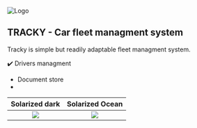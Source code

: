 ![Logo](https://i.imgur.com/jkCOetY.png "TRACKY")

## TRACKY - Car fleet managment system

Tracky is simple but readily adaptable fleet managment system.

:heavy_check_mark: Drivers managment

- Document store
-

|      Solarized dark      |      Solarized Ocean      |
| :----------------------: | :-----------------------: |
| ![](https://...Dark.png) | ![](https://...Ocean.png) |
